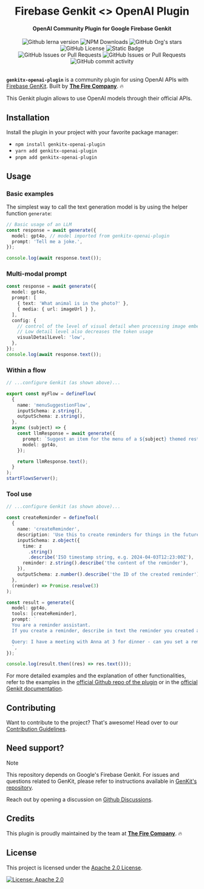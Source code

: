 <h1 align="center">
   Firebase Genkit <> OpenAI Plugin
</h1>

<h4 align="center">OpenAI Community Plugin for Google Firebase Genkit</h4>

<div align="center">
   <img alt="Github lerna version" src="https://img.shields.io/github/lerna-json/v/TheFireCo/genkit-plugins?label=version">
   <img alt="NPM Downloads" src="https://img.shields.io/npm/dw/genkitx-openai-plugin">
   <img alt="GitHub Org's stars" src="https://img.shields.io/github/stars/TheFireCo?style=social">
   <img alt="GitHub License" src="https://img.shields.io/github/license/TheFireCo/genkit-plugins">
   <img alt="Static Badge" src="https://img.shields.io/badge/yes-a?label=maintained">
</div>

<div align="center">
   <img alt="GitHub Issues or Pull Requests" src="https://img.shields.io/github/issues/TheFireCo/genkit-plugins?color=blue">
   <img alt="GitHub Issues or Pull Requests" src="https://img.shields.io/github/issues-pr/TheFireCo/genkit-plugins?color=blue">
   <img alt="GitHub commit activity" src="https://img.shields.io/github/commit-activity/m/TheFireCo/genkit-plugins">
</div>

</br>

**`genkitx-openai-plugin`** is a community plugin for using OpenAI APIs with
[Firebase GenKit](https://github.com/firebase/genkit). Built by [**The Fire Company**](https://github.com/TheFireCo). 🔥

This Genkit plugin allows to use OpenAI models through their official APIs.

## Installation

Install the plugin in your project with your favorite package manager:

- `npm install genkitx-openai-plugin`
- `yarn add genkitx-openai-plugin`
- `pnpm add genkitx-openai-plugin`

## Usage

### Basic examples

The simplest way to call the text generation model is by using the helper function `generate`:

```typescript
// Basic usage of an LLM
const response = await generate({
  model: gpt4o, // model imported from genkitx-openai-plugin
  prompt: 'Tell me a joke.',
});

console.log(await response.text());
```

### Multi-modal prompt

```typescript
const response = await generate({
  model: gpt4o,
  prompt: [
    { text: 'What animal is in the photo?' },
    { media: { url: imageUrl } },
  ],
  config: {
    // control of the level of visual detail when processing image embeddings
    // Low detail level also decreases the token usage
    visualDetailLevel: 'low',
  },
});
console.log(await response.text());
```

### Within a flow

```typescript
// ...configure Genkit (as shown above)...

export const myFlow = defineFlow(
  {
    name: 'menuSuggestionFlow',
    inputSchema: z.string(),
    outputSchema: z.string(),
  },
  async (subject) => {
    const llmResponse = await generate({
      prompt: `Suggest an item for the menu of a ${subject} themed restaurant`,
      model: gpt4o,
    });

    return llmResponse.text();
  }
);
startFlowsServer();
```

### Tool use

```typescript
// ...configure Genkit (as shown above)...

const createReminder = defineTool(
  {
    name: 'createReminder',
    description: 'Use this to create reminders for things in the future',
    inputSchema: z.object({
      time: z
        .string()
        .describe('ISO timestamp string, e.g. 2024-04-03T12:23:00Z'),
      reminder: z.string().describe('the content of the reminder'),
    }),
    outputSchema: z.number().describe('the ID of the created reminder'),
  },
  (reminder) => Promise.resolve(3)
);

const result = generate({
  model: gpt4o,
  tools: [createReminder],
  prompt: `
  You are a reminder assistant.
  If you create a reminder, describe in text the reminder you created as a response.

  Query: I have a meeting with Anna at 3 for dinner - can you set a reminder for the time?
  `,
});

console.log(result.then((res) => res.text()));
```

For more detailed examples and the explanation of other functionalities, refer to the examples in the [official Github repo of the plugin](https://github.com/TheFireCo/genkit-plugins/blob/main/examples/README.md) or in the [official Genkit documentation](https://firebase.google.com/docs/genkit/get-started).

## Contributing

Want to contribute to the project? That's awesome! Head over to our [Contribution Guidelines](https://github.com/TheFireCo/genkit-plugins/blob/main/CONTRIBUTING.md).

## Need support?

> [!NOTE]  
> This repository depends on Google's Firebase Genkit. For issues and questions related to GenKit, please refer to instructions available in [GenKit's repository](https://github.com/firebase/genkit).

Reach out by opening a discussion on [Github Discussions](https://github.com/TheFireCo/genkit-plugins/discussions).

## Credits

This plugin is proudly maintained by the team at [**The Fire Company**](https://github.com/TheFireCo). 🔥

## License

This project is licensed under the [Apache 2.0 License](https://github.com/TheFireCo/genkit-plugins/blob/main/LICENSE).

[![License: Apache 2.0](https://img.shields.io/badge/License-Apache%202%2E0-lightgrey.svg)](https://github.com/TheFireCo/genkit-plugins/blob/main/LICENSE)
